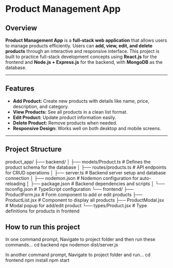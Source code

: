 # Product Management App

## Overview
**Product Management App** is a **full-stack web application** that allows users to manage products efficiently. Users can **add, view, edit, and delete products** through an interactive and responsive interface. This project is built to practice full-stack development concepts using **React.js** for the frontend and **Node.js + Express.js** for the backend, with **MongoDB** as the database.

---

## Features
- **Add Product:** Create new products with details like name, price, description, and category.  
- **View Products:** See all products in a clean list format.  
- **Edit Product:** Update product information easily.  
- **Delete Product:** Remove products when needed.  
- **Responsive Design:** Works well on both desktop and mobile screens.  

---

## Project Structure

product_app/
├── backend/
│ ├── models/Product.ts # Defines the product schema for the database
│ ├── routes/products.ts # API endpoints for CRUD operations
│ ├── server.ts # Backend server setup and database connection
│ ├── nodemon.json # Nodemon configuration for auto-reloading
│ ├── package.json # Backend dependencies and scripts
│ └── tsconfig.json # TypeScript configuration
└── frontend/
├── ProductForm.jsx # Form component to add or edit products
├── ProductList.jsx # Component to display all products
├── ProductModal.jsx # Modal popup for add/edit product
└── types/Product.jsx # Type definitions for products in frontend

## How to run this project

In one command prompt,
Navigate to  project folder and then run these commands...
cd backend
npx nodemon dist/server.js 

In another command prompt,
Navigate to project folder and run...
cd frontend
npm install
npm start
